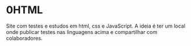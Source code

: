 # 0HTML
Site com testes e estudos em html, css e JavaScript.
A ideia é ter um local onde publicar testes nas linguagens acima e compartilhar com colaboradores.
